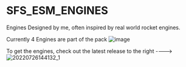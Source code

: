 # SFS_ESM_ENGINES
Engines Designed by me, often inspired by real world rocket engines.

Currently 4 Engines are part of the pack
![image](https://user-images.githubusercontent.com/109048742/181511923-4af7e266-ea6d-4f0d-85af-f1d852e8461e.png)

To get the engines, check out the latest release to the right ---->
![20220726144132_1](https://user-images.githubusercontent.com/109048742/181510856-8beac4b3-9cbb-4058-869f-063546a13715.jpg)
